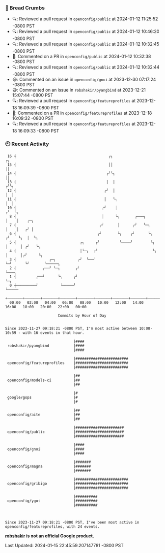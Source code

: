 ### 🍞 Bread Crumbs

 * 🔍: Reviewed a pull request in  `openconfig/public` at 2024-01-12 11:25:52 -0800 PST
 * 🔍: Reviewed a pull request in  `openconfig/public` at 2024-01-12 10:46:20 -0800 PST
 * 🔍: Reviewed a pull request in  `openconfig/public` at 2024-01-12 10:32:45 -0800 PST
 * 💬: Commented on a PR in  `openconfig/public` at 2024-01-12 10:32:38 -0800 PST
 * 🔍: Reviewed a pull request in  `openconfig/public` at 2024-01-12 10:32:44 -0800 PST
 * 😃: Commented on an issue in `openconfig/gnoi` at 2023-12-30 07:17:24 -0800 PST
 * 😃: Commented on an issue in `robshakir/pyangbind` at 2023-12-21 15:07:44 -0800 PST
 * 🔍: Reviewed a pull request in  `openconfig/featureprofiles` at 2023-12-18 16:09:39 -0800 PST
 * 💬: Commented on a PR in  `openconfig/featureprofiles` at 2023-12-18 16:09:32 -0800 PST
 * 🔍: Reviewed a pull request in  `openconfig/featureprofiles` at 2023-12-18 16:09:33 -0800 PST

### 🕘 Recent Activity
```
 16 ┼                                          ╭╮                        ╭╮
 15 ┤                                          ││                        ││
 14 ┤                                         ╭╯╰╮                       ││
 13 ┤                                         │  │                      ╭╯╰╮
 12 ┤                                        ╭╯  │                      │  │
 11 ┤                                        │   ╰╮                     │  │
 10 ┤                                       ╭╯    │                    ╭╯  ╰╮
  8 ┤                                       │     ╰╮       ╭───╮       │    │    ╭─╮
  7 ┤                                      ╭╯      │      ╭╯   ╰─╮     │    │   ╭╯ │
  6 ┤                                     ╭╯       ╰╮    ╭╯      ╰╮   ╭╯    ╰╮  │  ╰╮
  5 ┤                             ╭╮     ╭╯         ╰────╯        ╰╮  │      │ ╭╯   ╰╮
  4 ┤                             │╰─╮  ╭╯                         ╰╮ │      │╭╯     ╰╮
  3 ┤               ╭─╮          ╭╯  ╰──╯                           ╰─╯      ╰╯       ╰─────╮
  2 ┤            ╭──╯ ╰─╮       ╭╯                                                          ╰───╮
  1 ┤         ╭──╯      ╰╮     ╭╯                                                               ╰─╮
  0 ┼─────────╯          ╰─────╯                                                                  ╰─────
    +───────+───────+───────+───────+───────+───────+───────+───────+───────+───────+───────+───────+────
  00:00   02:00   04:00   06:00   08:00   10:00   12:00   14:00   16:00   18:00   20:00   22:00   00:00   

						Commits by Hour of Day


Since 2023-11-27 09:18:21 -0800 PST, I'm most active between 10:00-10:59 - with 16 events in that hour.

```



```
                               |####
 robshakir/pyangbind           |####
                               |####

                               |########################
 openconfig/featureprofiles    |########################
                               |########################

                               |##
 openconfig/models-ci          |##
                               |##

                               |#
 google/gops                   |#
                               |#

                               |##
 openconfig/aite               |##
                               |##

                               |######################
 openconfig/public             |######################
                               |######################

                               |####
 openconfig/gnoi               |####
                               |####

                               |#######
 openconfig/magna              |#######
                               |#######

                               |########################
 openconfig/gribigo            |########################
                               |########################

                               |##########
 openconfig/ygot               |##########
                               |##########



Since 2023-11-27 09:18:21 -0800 PST, I've been most active in openconfig/featureprofiles, with 24 events.

```
**[robshakir](mailto:robjs@google.com) is not an official Google product.**  


Last Updated: 2024-01-15 22:45:59.207147781 -0800 PST

